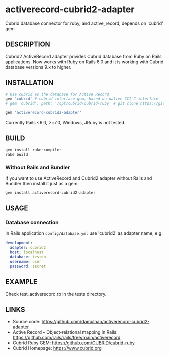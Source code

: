 # activerecord-cubrid2-adapter
Cubrid database connector for ruby, and active_record, depends on 'cubrid' gem

DESCRIPTION
-----------

Cubrid2 ActiveRecord adapter privides Cubrid database from Ruby on Rails applications. Now works with Ruby on Rails 6.0 and it is working with Cubrid database versions 9.x to higher.

INSTALLATION
------------

```ruby
# Use cubrid as the database for Active Record
gem 'cubrid' # cubrid interface gem, based on native CCI C interface
# gem 'cubrid', path: '/opt/cubrid/cubrid-ruby' # git clone https://github.com/CUBRID/cubrid-ruby.git

gem 'activerecord-cubrid2-adapter'
```
Currently Rails <6.0, >=7.0, Windows, JRuby is not tested.

BUILD
------------

```ruby
gem install rake-compiler
rake build
```

### Without Rails and Bundler

If you want to use ActiveRecord and Cubrid2 adapter without Rails and Bundler then install it just as a gem:

```bash
gem install activerecord-cubrid2-adapter
```

USAGE
-----

### Database connection

In Rails application `config/database.yml` use 'cubrid2' as adapter name, e.g.

```yml
development:
  adapter: cubrid2
  host: localhost
  database: testdb
  username: user
  password: secret
```

EXAMPLE
-------------

Check test_activerecord.rb in the tests directory.


LINKS
-----

* Source code: https://github.com/damulhan/activerecord-cubrid2-adapter
* Active Record – Object-relational mapping in Rails: https://github.com/rails/rails/tree/main/activerecord
* Cubrid Ruby GEM: https://github.com/CUBRID/cubrid-ruby
* Cubrid Homepage: https://www.cubrid.org

